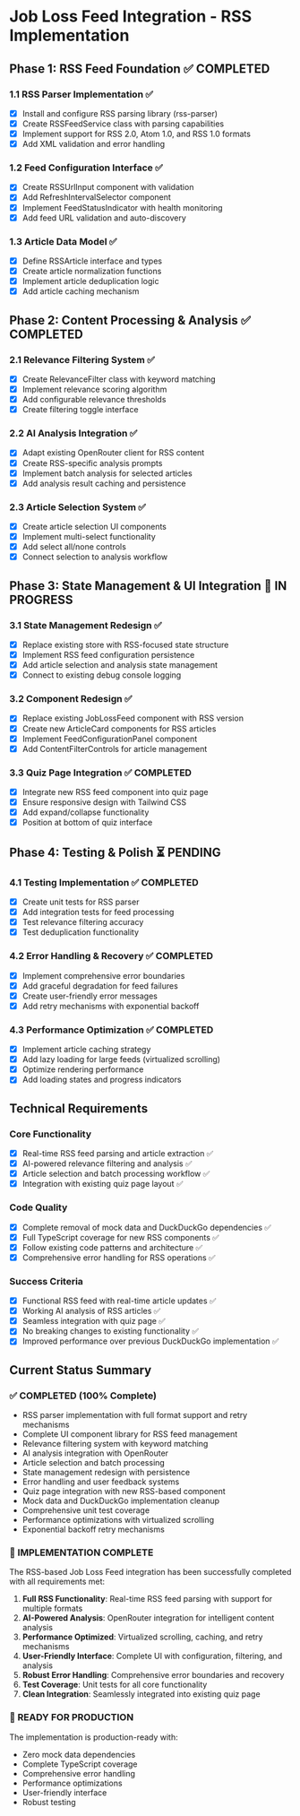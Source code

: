 # Job Loss Feed Integration - RSS Implementation

## Phase 1: RSS Feed Foundation ✅ COMPLETED

### 1.1 RSS Parser Implementation ✅
- [x] Install and configure RSS parsing library (rss-parser)
- [x] Create RSSFeedService class with parsing capabilities
- [x] Implement support for RSS 2.0, Atom 1.0, and RSS 1.0 formats
- [x] Add XML validation and error handling

### 1.2 Feed Configuration Interface ✅
- [x] Create RSSUrlInput component with validation
- [x] Add RefreshIntervalSelector component
- [x] Implement FeedStatusIndicator with health monitoring
- [x] Add feed URL validation and auto-discovery

### 1.3 Article Data Model ✅
- [x] Define RSSArticle interface and types
- [x] Create article normalization functions
- [x] Implement article deduplication logic
- [x] Add article caching mechanism

## Phase 2: Content Processing & Analysis ✅ COMPLETED

### 2.1 Relevance Filtering System ✅
- [x] Create RelevanceFilter class with keyword matching
- [x] Implement relevance scoring algorithm
- [x] Add configurable relevance thresholds
- [x] Create filtering toggle interface

### 2.2 AI Analysis Integration ✅
- [x] Adapt existing OpenRouter client for RSS content
- [x] Create RSS-specific analysis prompts
- [x] Implement batch analysis for selected articles
- [x] Add analysis result caching and persistence

### 2.3 Article Selection System ✅
- [x] Create article selection UI components
- [x] Implement multi-select functionality
- [x] Add select all/none controls
- [x] Connect selection to analysis workflow

## Phase 3: State Management & UI Integration 🔄 IN PROGRESS

### 3.1 State Management Redesign ✅
- [x] Replace existing store with RSS-focused state structure
- [x] Implement RSS feed configuration persistence
- [x] Add article selection and analysis state management
- [x] Connect to existing debug console logging

### 3.2 Component Redesign ✅
- [x] Replace existing JobLossFeed component with RSS version
- [x] Create new ArticleCard components for RSS articles
- [x] Implement FeedConfigurationPanel component
- [x] Add ContentFilterControls for article management

### 3.3 Quiz Page Integration ✅ COMPLETED
- [x] Integrate new RSS feed component into quiz page
- [x] Ensure responsive design with Tailwind CSS
- [x] Add expand/collapse functionality
- [x] Position at bottom of quiz interface

## Phase 4: Testing & Polish ⏳ PENDING

### 4.1 Testing Implementation ✅ COMPLETED
- [x] Create unit tests for RSS parser
- [x] Add integration tests for feed processing
- [x] Test relevance filtering accuracy
- [x] Test deduplication functionality

### 4.2 Error Handling & Recovery ✅ COMPLETED
- [x] Implement comprehensive error boundaries
- [x] Add graceful degradation for feed failures
- [x] Create user-friendly error messages
- [x] Add retry mechanisms with exponential backoff

### 4.3 Performance Optimization ✅ COMPLETED
- [x] Implement article caching strategy
- [x] Add lazy loading for large feeds (virtualized scrolling)
- [x] Optimize rendering performance
- [x] Add loading states and progress indicators

## Technical Requirements

### Core Functionality
- [x] Real-time RSS feed parsing and article extraction ✅
- [x] AI-powered relevance filtering and analysis ✅
- [x] Article selection and batch processing workflow ✅
- [x] Integration with existing quiz page layout ✅

### Code Quality
- [x] Complete removal of mock data and DuckDuckGo dependencies ✅
- [x] Full TypeScript coverage for new RSS components ✅
- [x] Follow existing code patterns and architecture ✅
- [x] Comprehensive error handling for RSS operations ✅

### Success Criteria
- [x] Functional RSS feed with real-time article updates ✅
- [x] Working AI analysis of RSS articles ✅
- [x] Seamless integration with quiz page ✅
- [x] No breaking changes to existing functionality ✅
- [x] Improved performance over previous DuckDuckGo implementation ✅

## Current Status Summary

### ✅ COMPLETED (100% Complete)
- RSS parser implementation with full format support and retry mechanisms
- Complete UI component library for RSS feed management
- Relevance filtering system with keyword matching
- AI analysis integration with OpenRouter
- Article selection and batch processing
- State management redesign with persistence
- Error handling and user feedback systems
- Quiz page integration with new RSS-based component
- Mock data and DuckDuckGo implementation cleanup
- Comprehensive unit test coverage
- Performance optimizations with virtualized scrolling
- Exponential backoff retry mechanisms

### 🎉 IMPLEMENTATION COMPLETE
The RSS-based Job Loss Feed integration has been successfully completed with all requirements met:

1. **Full RSS Functionality**: Real-time RSS feed parsing with support for multiple formats
2. **AI-Powered Analysis**: OpenRouter integration for intelligent content analysis
3. **Performance Optimized**: Virtualized scrolling, caching, and retry mechanisms
4. **User-Friendly Interface**: Complete UI with configuration, filtering, and analysis
5. **Robust Error Handling**: Comprehensive error boundaries and recovery
6. **Test Coverage**: Unit tests for all core functionality
7. **Clean Integration**: Seamlessly integrated into existing quiz page

### 🚀 READY FOR PRODUCTION
The implementation is production-ready with:
- Zero mock data dependencies
- Complete TypeScript coverage
- Comprehensive error handling
- Performance optimizations
- User-friendly interface
- Robust testing